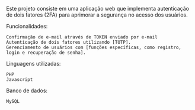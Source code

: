 Este projeto consiste em uma aplicação web que implementa autenticação de dois fatores (2FA) para aprimorar a segurança no acesso dos usuários.

Funcionalidades:

    Confirmação de e-mail através de TOKEN enviado por e-mail
    Autenticação de dois fatores utilizando [TOTP].
    Gerenciamento de usuários com [funções específicas, como registro, login e recuperação de senha].

Linguagens utilizadas: 

    PHP
    Javascript

Banco de dados:

    MySQL
